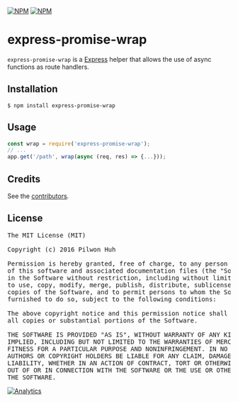 [![NPM](https://nodei.co/npm/express-promise-wrap.png?downloads=false&stars=false)](https://npmjs.org/package/express-promise-wrap) [![NPM](https://nodei.co/npm-dl/express-promise-wrap.png?months=6)](https://npmjs.org/package/express-promise-wrap)


# express-promise-wrap

`express-promise-wrap` is a [Express](http://expressjs.com/) helper that allows the use of async functions as route handlers.


## Installation

    $ npm install express-promise-wrap


## Usage

```js
const wrap = require('express-promise-wrap');
// ...
app.get('/path', wrap(async (req, res) => {...}));
```


## Credits

See the [contributors](https://github.com/pilwon/express-promise-wrap/graphs/contributors).


## License

<pre>
The MIT License (MIT)

Copyright (c) 2016 Pilwon Huh

Permission is hereby granted, free of charge, to any person obtaining a copy
of this software and associated documentation files (the "Software"), to deal
in the Software without restriction, including without limitation the rights
to use, copy, modify, merge, publish, distribute, sublicense, and/or sell
copies of the Software, and to permit persons to whom the Software is
furnished to do so, subject to the following conditions:

The above copyright notice and this permission notice shall be included in
all copies or substantial portions of the Software.

THE SOFTWARE IS PROVIDED "AS IS", WITHOUT WARRANTY OF ANY KIND, EXPRESS OR
IMPLIED, INCLUDING BUT NOT LIMITED TO THE WARRANTIES OF MERCHANTABILITY,
FITNESS FOR A PARTICULAR PURPOSE AND NONINFRINGEMENT. IN NO EVENT SHALL THE
AUTHORS OR COPYRIGHT HOLDERS BE LIABLE FOR ANY CLAIM, DAMAGES OR OTHER
LIABILITY, WHETHER IN AN ACTION OF CONTRACT, TORT OR OTHERWISE, ARISING FROM,
OUT OF OR IN CONNECTION WITH THE SOFTWARE OR THE USE OR OTHER DEALINGS IN
THE SOFTWARE.
</pre>

[![Analytics](https://ga-beacon.appspot.com/UA-47034562-31/express-promise-wrap/readme?pixel)](https://github.com/pilwon/express-promise-wrap)